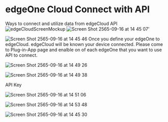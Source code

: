 # edgeOne Cloud Connect with API
Ways to connect and utilize data from edgeCloud API
![edgeCloudScreenMockup](https://user-images.githubusercontent.com/83510659/190584204-7320918f-5ffd-427c-9b8d-ae87f6b3a081.jpg)
![Screen Shot 2565-09-16 at 14 45 07](https://user-images.githubusercontent.com/83510659/190584936-ad59b2cf-8eba-4a3b-a387-680569f601fb.png)'


![Screen Shot 2565-09-16 at 14 45 46](https://user-images.githubusercontent.com/83510659/190584959-cbb39895-deb8-407d-9244-f06d6cc9f613.png)
Once you define your edgeOne to edgeCloud. edgeCloud will be known your device connected.
Please come to Plug-in-App page and enalble on of each edgeOne that you want to use API to connect.

![Screen Shot 2565-09-16 at 14 49 26](https://user-images.githubusercontent.com/83510659/190585625-797926b0-7561-474e-b8d4-32bce8815bca.png)

![Screen Shot 2565-09-16 at 14 49 38](https://user-images.githubusercontent.com/83510659/190585730-615121e0-f840-4818-958b-cf83c73b7e17.png)


API Key

![Screen Shot 2565-09-16 at 14 51 06](https://user-images.githubusercontent.com/83510659/190585965-730da08b-bd1a-4b8a-b6e6-f6d43b1fcd09.png)

![Screen Shot 2565-09-16 at 14 53 48](https://user-images.githubusercontent.com/83510659/190586547-211a53dc-0760-4fa2-a7e9-d93296294ee7.png)

![Screen Shot 2565-09-16 at 14 45 30](https://user-images.githubusercontent.com/83510659/190584947-e17ee88b-d98a-41ea-906b-a998b29a7096.png)


